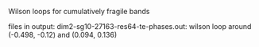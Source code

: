 Wilson loops for cumulatively fragile bands

files in output: dim2-sg10-27163-res64-te-phases.out: wilson loop around (-0.498, -0.12) and (0.094, 0.136)
